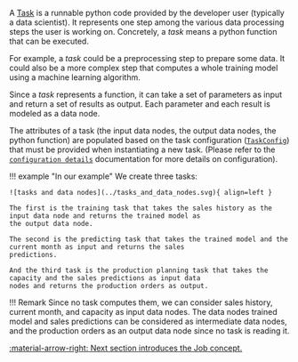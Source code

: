 A [Task](../../../reference/#taipy.core.task.task.Task) is a runnable python code provided by the developer user
(typically
a data scientist). It represents one step among the various data processing steps the user is working on. Concretely, a
_task_ means a python function that can be executed.

For example, a _task_ could be a preprocessing step to prepare some data. It could also be a more complex step that
computes a whole training model using a machine learning algorithm.

Since a _task_ represents a function, it can take a set of parameters as input and return a set of results as output.
Each parameter and each result is modeled as a data node.

The attributes of a task (the input data nodes, the output data nodes, the python function) are populated based on
the task configuration ([`TaskConfig`](../../../reference/#taipy.core.config.task_config.TaskConfig)) that
must be provided when instantiating a new task. (Please refer to the
[`configuration details`](../user_core_configuration.md#task-configuration) documentation for more
details on configuration).

!!! example "In our example"
    We create three tasks:

    ![tasks and data nodes](../tasks_and_data_nodes.svg){ align=left }

    The first is the training task that takes the sales history as the input data node and returns the trained model as
    the output data node.

    The second is the predicting task that takes the trained model and the current month as input and returns the sales
    predictions.

    And the third task is the production planning task that takes the capacity and the sales predictions as input data
    nodes and returns the production orders as output.


!!! Remark
    Since no task computes them, we can consider sales history, current month, and capacity as input data nodes.
    The data nodes trained model and sales predictions can be considered as intermediate data nodes, and the
    production orders as an output data node since no task is reading it.


[:material-arrow-right: Next section introduces the Job concept.](job.md)
